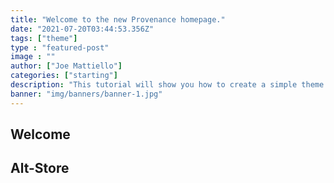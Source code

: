 ```yaml
---
title: "Welcome to the new Provenance homepage."
date: "2021-07-20T03:44:53.356Z"
tags: ["theme"]
type : "featured-post"
image : ""
author: ["Joe Mattiello"]
categories: ["starting"]
description: "This tutorial will show you how to create a simple theme in Hugo. I assume that you are familiar with HTML, the bash command line, and that you are comfortable using Markdown to format content."
banner: "img/banners/banner-1.jpg"
---
```


## Welcome

## Alt-Store
